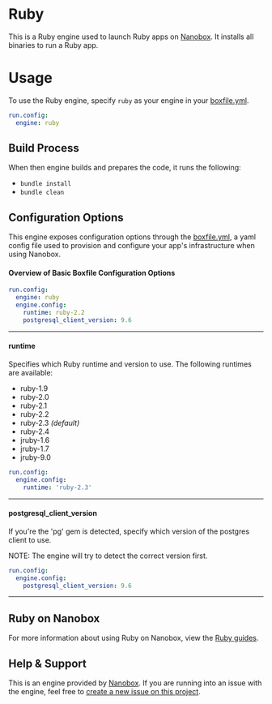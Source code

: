 # Ruby

This is a Ruby engine used to launch Ruby apps on [Nanobox](http://nanobox.io). It installs all binaries to run a Ruby app.

# Usage
To use the Ruby engine, specify `ruby` as your engine in your [boxfile.yml](http://docs.nanobox.io/app-config/boxfile/).

```yaml
run.config:
  engine: ruby
```

## Build Process
When then engine builds and prepares the code, it runs the following:

- `bundle install`
- `bundle clean`

## Configuration Options
This engine exposes configuration options through the [boxfile.yml](http://docs.nanobox.io/app-config/boxfile/), a yaml config file used to provision and configure your app's infrastructure when using Nanobox.

#### Overview of Basic Boxfile Configuration Options
```yaml
run.config:
  engine: ruby
  engine.config:
    runtime: ruby-2.2
    postgresql_client_version: 9.6
```

---

#### runtime
Specifies which Ruby runtime and version to use. The following runtimes are available:

- ruby-1.9
- ruby-2.0
- ruby-2.1
- ruby-2.2
- ruby-2.3 *(default)*
- ruby-2.4
- jruby-1.6
- jruby-1.7
- jruby-9.0

```yaml
run.config:
  engine.config:
    runtime: 'ruby-2.3'
```

---

#### postgresql_client_version
If you're the 'pg' gem is detected, specify which version of the postgres client to use.

NOTE: The engine will try to detect the correct version first.

```yaml
run.config:
  engine.config:
    postgresql_client_version: 9.6
```

---

## Ruby on Nanobox
For more information about using Ruby on Nanobox, view the [Ruby guides](http://guides.nanobox.io/ruby/).

## Help & Support
This is an engine provided by [Nanobox](http://nanobox.io). If you are running into an issue with the engine, feel free to [create a new issue on this project](https://github.com/nanobox-io/nanobox-engine-ruby/issues/new).
